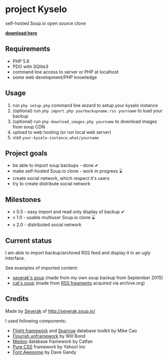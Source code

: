 # project Kyselo

self-hosted Soup.io open source clone

**[download here](https://bitbucket.org/severak/kyselo/get/0.5.zip)**

## Requirements

 - PHP 5.6
 - PDO with SQlite3
 - command line access to server or PHP at localhost
 - some web development/PHP knowledge

## Usage

1. run `php setup.php` command line wizard to setup your kyselo instance
2. (optional) run `php import.php yourbackupname.rss yourname` to load your backup
3. (optional) run `php download_images.php yourname` to download images from soup CDN
4. upload to web hosting (or run local web server)
5. visit `your-kyselo-instance.what/yourname`

## Project goals

 - be able to import soup backups - done ✔ 
 - make self-hosted Soup.io clone - work in progress ⌛ 
 - create social network, which respect it's users
 - try to create distribute social network
 
## Milestones

 - v 0.5 - easy import and read only display of backup ✔ 
 - v 1.0 - usable multiuser Soup.io clone ⌛ 
 - v 2.0 - distributed social network

## Current status

I am able to import backup/archived RSS feed and display it in an ugly interface.

See examples of imported content:

 - [severak's soup](http://resoup.svita.cz/severak) (made from my own soup backup from September 2015)
 - [cat's soup](http://resoup.svita.cz/cats) (made from [RSS fragments](http://web.archive.org/web/*/http://cats.soup.io/rss) acquired via archive.org)

## Credits

Made by [Severák](https://severak.neocities.org) of http://severak.soup.io/

I used following components:

 - [Flight framework](http://flightphp.com) and [Sparrow](https://github.com/mikecao/sparrow) database toolkit by Mike Cao
 - [Flourish unframework](http://flourishlib.com) by Will Bond
 - [Medoo](http://medoo.in) database framework by Catfan
 - [Pure CSS](https://purecss.io) framework by Yahoo! Inc
 - [Font Awesome](http://fontawesome.io) by Dave Gandy